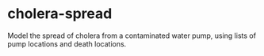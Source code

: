 # cholera-spread
Model the spread of cholera from a contaminated water pump, using lists of pump locations and death locations.
